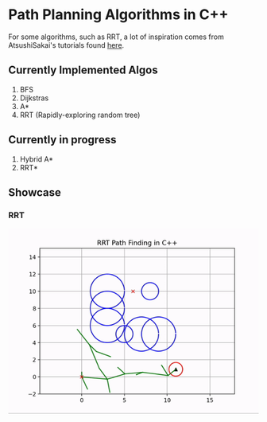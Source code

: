 # Path Planning Algorithms in C++

For some algorithms, such as RRT, a lot of inspiration comes from AtsushiSakai's tutorials found [here](https://github.com/AtsushiSakai/PythonRobotics).

## Currently Implemented Algos 
1. BFS
2. Dijkstras
3. A*
4. RRT (Rapidly-exploring random tree)

## Currently in progress
1. Hybrid A*
2. RRT*
## Showcase

### RRT
![](RRT/RRT.gif)

